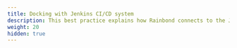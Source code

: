 ```yaml
---
title: Docking with Jenkins CI/CD system
description: This best practice explains how Rainbond connects to the Jenkins CI/CD system, which is suitable for operation and maintenance personnel.
weight: 20
hidden: true
---
```


